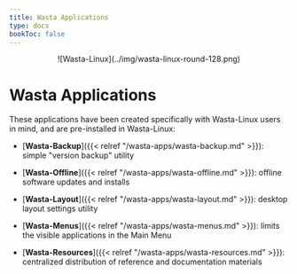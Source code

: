 ```yaml
---
title: Wasta Applications
type: docs
bookToc: false
---
```


<p align="center"> ![Wasta-Linux](../img/wasta-linux-round-128.png)

# Wasta Applications

These applications have been created specifically with Wasta-Linux users in mind, and are pre-installed in Wasta-Linux:

- [**Wasta-Backup**]({{< relref "/wasta-apps/wasta-backup.md" >}}): simple "version backup" utility

- [**Wasta-Offline**]({{< relref "/wasta-apps/wasta-offline.md" >}}): offline software updates and installs

- [**Wasta-Layout**]({{< relref "/wasta-apps/wasta-layout.md" >}}): desktop layout settings utility 

- [**Wasta-Menus**]({{< relref "/wasta-apps/wasta-menus.md" >}}): limits the visible applications in the Main Menu

- [**Wasta-Resources**]({{< relref "/wasta-apps/wasta-resources.md" >}}): centralized distribution of reference and documentation materials

&nbsp;

&nbsp;

&nbsp;

&nbsp;

&nbsp;

